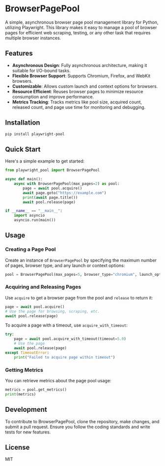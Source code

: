 # BrowserPagePool

A simple, asynchronous browser page pool management library for Python, utilizing Playwright. This library makes it easy to manage a pool of browser pages for efficient web scraping, testing, or any other task that requires multiple browser instances.

## Features

- **Asynchronous Design**: Fully asynchronous architecture, making it suitable for I/O-bound tasks.
- **Flexible Browser Support**: Supports Chromium, Firefox, and WebKit browsers.
- **Customizable**: Allows custom launch and context options for browsers.
- **Resource Efficient**: Reuses browser pages to minimize resource consumption and improve performance.
- **Metrics Tracking**: Tracks metrics like pool size, acquired count, released count, and page use time for monitoring and debugging.

## Installation

```bash
pip install playwright-pool
```

## Quick Start

Here's a simple example to get started:

```python
from playwright_pool import BrowserPagePool

async def main():
    async with BrowserPagePool(max_pages=2) as pool:
        page = await pool.acquire()
        await page.goto("https://example.com")
        print(await page.title())
        await pool.release(page)

if __name__ == "__main__":
    import asyncio
    asyncio.run(main())
```

## Usage

### Creating a Page Pool

Create an instance of `BrowserPagePool` by specifying the maximum number of pages, browser type, and any launch or context options:

```python
pool = BrowserPagePool(max_pages=5, browser_type="chromium", launch_options={"headless": True})
```

### Acquiring and Releasing Pages

Use `acquire` to get a browser page from the pool and `release` to return it:

```python
page = await pool.acquire()
# Use the page for browsing, scraping, etc.
await pool.release(page)
```

To acquire a page with a timeout, use `acquire_with_timeout`:

```python
try:
    page = await pool.acquire_with_timeout(timeout=5.0)
    # Use the page
    await pool.release(page)
except TimeoutError:
    print("Failed to acquire page within timeout")
```

### Getting Metrics

You can retrieve metrics about the page pool usage:

```python
metrics = pool.get_metrics()
print(metrics)
```

## Development

To contribute to BrowserPagePool, clone the repository, make changes, and submit a pull request. Ensure you follow the coding standards and write tests for new features.

## License

MIT

